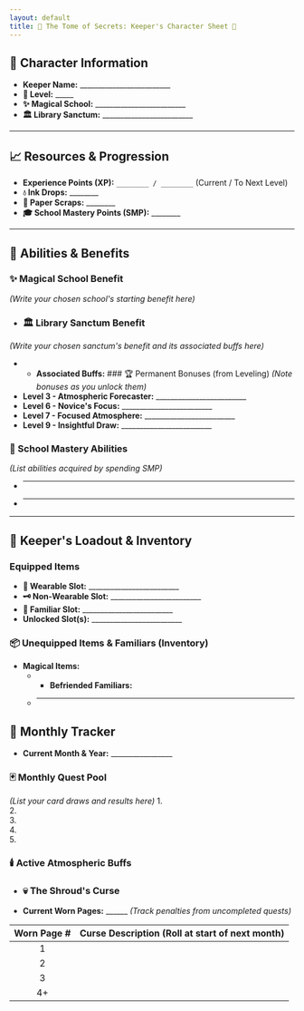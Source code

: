 ```yaml
---
layout: default
title: 📜 The Tome of Secrets: Keeper's Character Sheet 📜
---
```


## 👤 Character Information

* **Keeper Name:** _________________________
* **🌟 Level:** _____
* **✨ Magical School:** _________________________
* **🏛️ Library Sanctum:** _________________________

---

## 📈 Resources & Progression

* **Experience Points (XP):** `________ / ________` (Current / To Next Level)
* **💧 Ink Drops:** ________
* **📄 Paper Scraps:** ________
* **🎓 School Mastery Points (SMP):** ________

---

## 🔮 Abilities & Benefits

### ✨ Magical School Benefit
*(Write your chosen school's starting benefit here)*
* ### 🏛️ Library Sanctum Benefit
*(Write your chosen sanctum's benefit and its associated buffs here)*
* * **Associated Buffs:** ### 🏆 Permanent Bonuses (from Leveling)
*(Note bonuses as you unlock them)*
* **Level 3 - Atmospheric Forecaster:** _________________________
* **Level 6 - Novice's Focus:** _________________________
* **Level 7 - Focused Atmosphere:** _________________________
* **Level 9 - Insightful Draw:** _________________________

### 🧙 School Mastery Abilities
*(List abilities acquired by spending SMP)*
* _________________________
* _________________________

---

## 🎒 Keeper's Loadout & Inventory

### Equipped Items
* **👕 Wearable Slot:** _________________________
* **🗝️ Non-Wearable Slot:** _________________________
* **🐾 Familiar Slot:** _________________________
* **Unlocked Slot(s):** _________________________

### 📦 Unequipped Items & Familiars (Inventory)
* **Magical Items:**
    * * **Befriended Familiars:**
    * ---

## 📅 Monthly Tracker

* **Current Month & Year:** _________________

### 🃏 Monthly Quest Pool
*(List your card draws and results here)*
1.  
2.  
3.  
4.  
5.  

### 🕯️ Active Atmospheric Buffs
* ### 💀 The Shroud's Curse
* **Current Worn Pages:** ______
*_(Track penalties from uncompleted quests)_*

| Worn Page # | Curse Description (Roll at start of next month) |
|:---:|:---|
| 1   |                                                 |
| 2   |                                                 |
| 3   |                                                 |
| 4+  |                                                 |